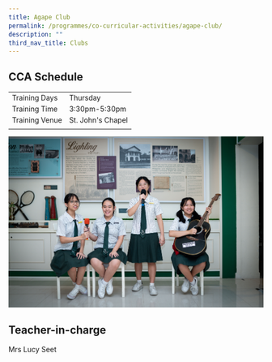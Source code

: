 ```yaml
---
title: Agape Club
permalink: /programmes/co-curricular-activities/agape-club/
description: ""
third_nav_title: Clubs
---
```

CCA Schedule
------------

| | |
| --- | --- |
| Training Days | Thursday |
| Training Time | 3:30pm-5:30pm |   
| Training Venue | St. John's Chapel |   
| | |

![](/images/agapeclub1.jpg)

Teacher-in-charge
------------------


Mrs Lucy Seet